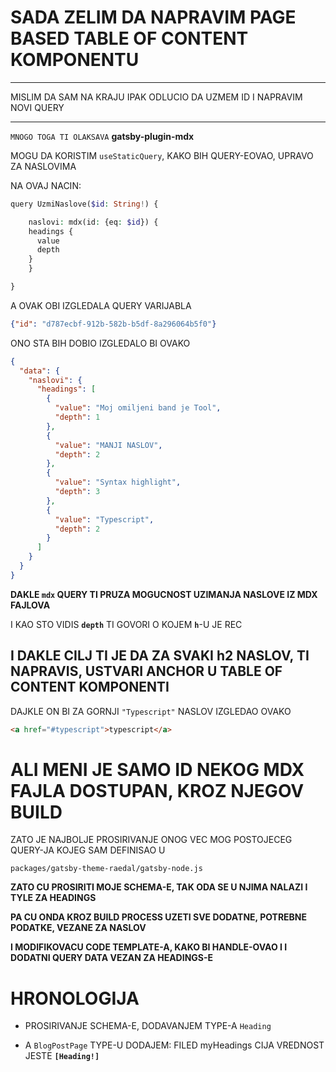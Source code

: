 # SADA ZELIM DA NAPRAVIM PAGE BASED TABLE OF CONTENT KOMPONENTU

---

MISLIM DA SAM NA KRAJU IPAK ODLUCIO DA UZMEM ID I NAPRAVIM NOVI QUERY

---

`MNOGO TOGA TI OLAKSAVA` **gatsby-plugin-mdx**

MOGU DA KORISTIM `useStaticQuery`, KAKO BIH QUERY-EOVAO, UPRAVO ZA NASLOVIMA

NA OVAJ NACIN:

```php
query UzmiNaslove($id: String!) {

 	naslovi: mdx(id: {eq: $id}) {
  	headings {
      value
      depth
    }
	}

}

```

A OVAK OBI IZGLEDALA QUERY VARIJABLA

```JSON
{"id": "d787ecbf-912b-582b-b5df-8a296064b5f0"}
```

ONO STA BIH DOBIO IZGLEDALO BI OVAKO

```json
{
  "data": {
    "naslovi": {
      "headings": [
        {
          "value": "Moj omiljeni band je Tool",
          "depth": 1
        },
        {
          "value": "MANJI NASLOV",
          "depth": 2
        },
        {
          "value": "Syntax highlight",
          "depth": 3
        },
        {
          "value": "Typescript",
          "depth": 2
        }
      ]
    }
  }
}
```

**DAKLE `mdx` QUERY TI PRUZA MOGUCNOST UZIMANJA NASLOVE IZ MDX FAJLOVA**

I KAO STO VIDIS **`depth`** TI GOVORI O KOJEM **`h`**-U JE REC

## I DAKLE CILJ TI JE DA ZA SVAKI h2 NASLOV, TI NAPRAVIS, USTVARI ANCHOR U TABLE OF CONTENT KOMPONENTI

DAJKLE ON BI ZA GORNJI `"Typescript"` NASLOV IZGLEDAO OVAKO

```html
<a href="#typescript">typescript</a>
```

# ALI MENI JE SAMO ID NEKOG MDX FAJLA DOSTUPAN, KROZ NJEGOV BUILD

ZATO JE NAJBOLJE PROSIRIVANJE ONOG VEC MOG POSTOJECEG QUERY-JA KOJEG SAM DEFINISAO U

`packages/gatsby-theme-raedal/gatsby-node.js`

**ZATO CU PROSIRITI MOJE SCHEMA-E, TAK ODA SE U NJIMA NALAZI I TYLE ZA HEADINGS**

**PA CU ONDA KROZ BUILD PROCESS UZETI SVE DODATNE, POTREBNE PODATKE, VEZANE ZA NASLOV**

**I MODIFIKOVACU CODE TEMPLATE-A, KAKO BI HANDLE-OVAO I I DODATNI QUERY DATA VEZAN ZA HEADINGS-E**

# HRONOLOGIJA

- PROSIRIVANJE SCHEMA-E, DODAVANJEM TYPE-A `Heading`

- A `BlogPostPage` TYPE-U DODAJEM: FILED myHeadings CIJA VREDNOST JESTE **`[Heading!]`**
